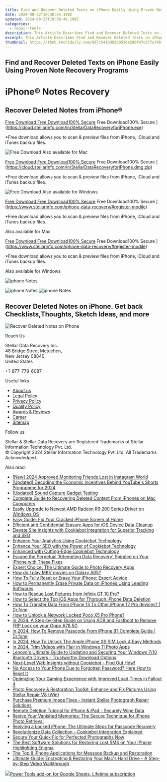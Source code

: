 ```yaml
---
title: Find and Recover Deleted Texts on iPhone Easily Using Proven Note Recovery Programs
date: 2024-08-22T10:30:44.190Z
updated: 2024-08-23T10:30:44.190Z
categories:
  - repair-tools
description: This Article Describes Find and Recover Deleted Texts on iPhone Easily Using Proven Note Recovery Programs
excerpt: This Article Describes Find and Recover Deleted Texts on iPhone Easily Using Proven Note Recovery Programs
thumbnail: https://thmb.techidaily.com/937c541b992b0530a2d9f47c677a74bf9df2301f6046e8bfec9f3c89d8f0ff48.jpg
---
```


## Find and Recover Deleted Texts on iPhone Easily Using Proven Note Recovery Programs

# iPhone® Notes Recovery

## Recover Deleted Notes from iPhone®

[Free Download Free Download100% Secure](https://www.stellarinfo.com/gdc/iphone-recovery/images/win.png) Free Download100% Secure ](https://cloud.stellarinfo.com/in/StellarDataRecoveryforiPhone.exe)

 \*Free download allows you to scan & preview files from iPhone, iCloud and iTunes backup files.

![Free Download](https://www.stellarinfo.com/gdc/iphone-recovery/images/small-apple.png) Also available for Mac

[Free Download Free Download100% Secure](https://www.stellarinfo.com/gdc/iphone-recovery/images/mac.png) Free Download100% Secure ](https://cloud.stellarinfo.com/in/StellarDataRecoveryforiPhone.dmg.zip)

 \*Free download allows you to scan & preview files from iPhone, iCloud and iTunes backup files.

![Free Download](https://www.stellarinfo.com/gdc/iphone-recovery/images/small-windows.png) Also available for Windows

[Free Download Free Download100% Secure](https://www.stellarinfo.com/gdc/iphone-recovery/images/win.png) Free Download100% Secure ](https://www.stellarinfo.com/iphone-data-recovery/#register-modile)

 \*Free download allows you to scan & preview files from iPhone, iCloud and iTunes backup files.

 Also available for Mac

[Free Download Free Download100% Secure](https://www.stellarinfo.com/gdc/iphone-recovery/images/mac.png) Free Download100% Secure ](https://www.stellarinfo.com/iphone-data-recovery/#register-modile)

 \*Free download allows you to scan & preview files from iPhone, iCloud and iTunes backup files.

 Also available for Windows

![iphone Notes](https://www.stellarinfo.com/iphone-data-recovery/images/notes.png)

![iphone Notes](https://www.stellarinfo.com/iphone-data-recovery/images/notes.png) ![iphone Notes](https://www.stellarinfo.com/iphone-data-recovery/iphone-recovery/images/bg1-old.png)

## Recover Deleted Notes on iPhone. Get back Checklists,Thoughts, Sketch Ideas, and more

![Recover Deleted Notes on iPhone](https://www.stellarinfo.com/iphone-data-recovery/images/icon-note.png)

Reach Us

 Stellar Data Recovery Inc.  
 48 Bridge Street Metuchen,  
 New Jersey 08840,  
 United States

+1-877-778-6087

Useful links

* [About us](https://tools.techidaily.com/stellardata-recovery/buy-now/)
* [Legal Policy](https://tools.techidaily.com/stellardata-recovery/buy-now/)
* [Privacy Policy](https://tools.techidaily.com/stellardata-recovery/buy-now/)
* [Quality Policy](https://tools.techidaily.com/stellardata-recovery/buy-now/)
* [Awards & Reviews](https://tools.techidaily.com/stellardata-recovery/buy-now/)
* [Career](https://tools.techidaily.com/stellardata-recovery/buy-now/)
* [Sitemap](https://www.stellarinfo.com/sitemap.php)

Follow us

[](https://www.facebook.com/stellarinfo) [](https://twitter.com/stellarinfo) [](https://www.linkedin.com/company/stellardatarecovery/) [](https://www.youtube.com/user/stellarite)

 Stellar & Stellar Data Recovery are Registered Trademarks of Stellar Information Technology Pvt. Ltd.  
 © Copyright 2024 Stellar Information Technology Pvt. Ltd. All Trademarks Acknowledged.

<ins class="adsbygoogle"
     style="display:block"
     data-ad-format="autorelaxed"
     data-ad-client="ca-pub-7571918770474297"
     data-ad-slot="1223367746"></ins>



<ins class="adsbygoogle"
     style="display:block"
     data-ad-client="ca-pub-7571918770474297"
     data-ad-slot="8358498916"
     data-ad-format="auto"
     data-full-width-responsive="true"></ins>

<span class="atpl-alsoreadstyle">Also read:</span>
<div><ul>
<li><a href="https://instagram-video-files.techidaily.com/new-2024-approved-monitoring-friends-lost-in-instagram-world/"><u>[New] 2024 Approved  Monitoring Friends Lost in Instagram World</u></a></li>
<li><a href="https://facebook-record-videos.techidaily.com/updated-decoding-the-economic-incentives-behind-youtubes-shorts-programme-for-2024/"><u>[Updated] Decoding the Economic Incentives Behind YouTube's Shorts Programme for 2024</u></a></li>
<li><a href="https://on-screen-recording.techidaily.com/updated-sound-capture-gadget-testing/"><u>[Updated] Sound Capture Gadget Testing</u></a></li>
<li><a href="https://data-safeguard.techidaily.com/complete-guide-to-recovering-deleted-content-from-iphones-on-mac-computers/"><u>Complete Guide to Recovering Deleted Content From iPhones on Mac Computers</u></a></li>
<li><a href="https://hardware-help.techidaily.com/easily-upgrade-to-newest-amd-radeon-r9-200-series-driver-on-windows-os/"><u>Easily Upgrade to Newest AMD Radeon R9 200 Series Driver on Windows OS</u></a></li>
<li><a href="https://data-safeguard.techidaily.com/easy-guide-fix-your-cracked-iphone-screen-at-home/"><u>Easy Guide: Fix Your Cracked iPhone Screen at Home</u></a></li>
<li><a href="https://data-safeguard.techidaily.com/efficient-and-confidential-erasure-apps-for-ios-device-data-cleanup/"><u>Efficient and Confidential Erasure Apps for iOS Device Data Cleanup</u></a></li>
<li><a href="https://data-safeguard.techidaily.com/elevate-site-insights-with-cookiebot-integration-for-superior-tracking-and-seo/"><u>Elevate Site Insights with Cookiebot Integration for Superior Tracking and SEO</u></a></li>
<li><a href="https://data-safeguard.techidaily.com/enhance-your-analytics-using-cookiebot-technology/"><u>Enhance Your Analytics Using Cookiebot Technology</u></a></li>
<li><a href="https://data-safeguard.techidaily.com/enhance-your-seo-with-the-power-of-cookiebot-technology/"><u>Enhance Your SEO with the Power of Cookiebot Technology</u></a></li>
<li><a href="https://data-safeguard.techidaily.com/enhanced-with-cutting-edge-cookiebot-technology/"><u>Enhanced with Cutting-Edge Cookiebot Technology</u></a></li>
<li><a href="https://data-safeguard.techidaily.com/escape-the-perpetual-attempting-data-recovery-spiraled-on-your-iphone-with-these-fixes/"><u>Escape the Perpetual 'Attempting Data Recovery' Spiraled on Your iPhone with These Fixes</u></a></li>
<li><a href="https://data-safeguard.techidaily.com/expert-choice-the-ultimate-guide-to-photo-recovery-apps/"><u>Expert Choice: The Ultimate Guide to Photo Recovery Apps</u></a></li>
<li><a href="https://phone-solutions.techidaily.com/how-do-i-play-mkv-movies-on-galaxy-a05-by-aiseesoft-video-converter-play-mkv-on-android/"><u>How do I play MKV movies on Galaxy A05?</u></a></li>
<li><a href="https://data-safeguard.techidaily.com/how-to-fully-reset-or-erase-your-iphone-expert-advice/"><u>How To Fully Reset or Erase Your iPhone: Expert Advice</u></a></li>
<li><a href="https://data-safeguard.techidaily.com/how-to-permanently-erase-private-data-on-iphones-using-leading-softwares/"><u>How to Permanently Erase Private Data on iPhones Using Leading Softwares</u></a></li>
<li><a href="https://blog-min.techidaily.com/how-to-rescue-lost-pictures-from-infinix-gt-10-pro-by-fonelab-android-recover-pictures/"><u>How to Rescue Lost Pictures from Infinix GT 10 Pro?</u></a></li>
<li><a href="https://data-safeguard.techidaily.com/how-to-select-the-top-ios-apps-for-thorough-iphone-data-deletion/"><u>How to Select the Top iOS Apps for Thorough iPhone Data Deletion</u></a></li>
<li><a href="https://review-topics.techidaily.com/how-to-transfer-data-from-iphone-13-to-other-iphone-12-pro-devices-drfone-by-drfone-transfer-data-from-ios-transfer-data-from-ios/"><u>How To Transfer Data From iPhone 13 To Other iPhone 12 Pro devices? | Dr.fone</u></a></li>
<li><a href="https://easy-unlock-android.techidaily.com/how-to-unlock-a-network-locked-poco-x5-pro-phone-by-drfone-android/"><u>How to Unlock a Network Locked Poco X5 Pro Phone?</u></a></li>
<li><a href="https://android-frp.techidaily.com/in-2024-a-step-by-step-guide-on-using-adb-and-fastboot-to-remove-frp-lock-on-your-oppo-a78-5g-by-drfone-android/"><u>In 2024, A Step-by-Step Guide on Using ADB and Fastboot to Remove FRP Lock on your Oppo A78 5G</u></a></li>
<li><a href="https://iphone-unlock.techidaily.com/in-2024-how-to-remove-passcode-from-iphone-8-complete-guide-drfone-by-drfone-ios/"><u>In 2024, How To Remove Passcode From iPhone 8? Complete Guide | Dr.fone</u></a></li>
<li><a href="https://sim-unlock.techidaily.com/in-2024-how-to-unlock-the-apple-iphone-xs-sim-lock-4-easy-methods-by-drfone-ios/"><u>In 2024, How To Unlock The Apple iPhone XS SIM Lock 4 Easy Methods</u></a></li>
<li><a href="https://some-skills.techidaily.com/in-2024-trim-videos-with-flair-in-windows-11-photo-apps/"><u>In 2024, Trim Videos with Flair in Windows 11 Photo Apps</u></a></li>
<li><a href="https://hardware-help.techidaily.com/lenovos-ultimate-guide-to-updating-and-securing-your-windows-710-bluetooth-drivers-trustworthy-download-options/"><u>Lenovo's Ultimate Guide to Updating and Securing Your Windows 7/10 Bluetooth Drivers - Trustworthy Download Options</u></a></li>
<li><a href="https://data-safeguard.techidaily.com/next-level-web-insights-without-cookiebot-find-out-how/"><u>Next-Level Web Insights without Cookiebot - Find Out How!</u></a></li>
<li><a href="https://data-safeguard.techidaily.com/no-access-to-your-phone-due-to-forgotten-password-here-how-to-reset-it/"><u>No Access to Your Phone Due to Forgotten Password? Here How to Reset It</u></a></li>
<li><a href="https://win-blog.techidaily.com/optimizing-your-gaming-experience-with-improved-load-times-in-fallout-4/"><u>Optimizing Your Gaming Experience with Improved Load Times in Fallout 4</u></a></li>
<li><a href="https://data-safeguard.techidaily.com/photo-recovery-and-restoration-toolkit-enhance-and-fix-pictures-using-stellar-repair-v8-win/"><u>Photo Recovery & Restoration Toolkit: Enhance and Fix Pictures Using Stellar Repair V8 (Win)</u></a></li>
<li><a href="https://data-safeguard.techidaily.com/purchase-premium-image-fixes-instant-stellar-photograph-repair-solutions/"><u>Purchase Premium Image Fixes - Instant Stellar Photograph Repair Solutions</u></a></li>
<li><a href="https://data-safeguard.techidaily.com/remote-deletion-tutorial-for-iphone-and-ipad-securely-wipe-data/"><u>Remote Deletion Tutorial for iPhone & iPad - Securely Wipe Data</u></a></li>
<li><a href="https://data-safeguard.techidaily.com/revive-your-vanished-memories-the-secure-technique-for-iphone-photo-retrieval/"><u>Revive Your Vanished Memories: The Secure Technique for iPhone Photo Retrieval</u></a></li>
<li><a href="https://data-safeguard.techidaily.com/reviving-a-locked-iphone-the-ultimate-steps-for-passcode-recovery/"><u>Reviving a Locked iPhone: The Ultimate Steps for Passcode Recovery</u></a></li>
<li><a href="https://data-safeguard.techidaily.com/revolutionize-data-collection-cookiebot-integration-explained/"><u>Revolutionize Data Collection - Cookiebot Integration Explained</u></a></li>
<li><a href="https://data-safeguard.techidaily.com/secure-your-quick-fix-for-perfected-photographs-now/"><u>Secure Your Quick Fix for Perfected Photographs Now</u></a></li>
<li><a href="https://data-safeguard.techidaily.com/the-best-software-solutions-for-restoring-lost-sms-on-your-iphone-highlighting-enigma/"><u>The Best Software Solutions for Restoring Lost SMS on Your iPhone Highlighting Enigma</u></a></li>
<li><a href="https://data-safeguard.techidaily.com/the-top-8-iphone-applications-for-message-backup-and-restoration/"><u>The Top 8 iPhone Applications for Message Backup and Restoration</u></a></li>
<li><a href="https://data-safeguard.techidaily.com/ultimate-guide-encrypting-and-restoring-your-macs-hard-drive-a-step-by-step-video-walkthrough/"><u>Ultimate Guide: Encrypting & Restoring Your Mac's Hard Drive – A Step-by-Step Video Walkthrough</u></a></li>
</ul></div>

<!-- affiliate ads begin -->
<a href="https://secure.2checkout.com/order/checkout.php?PRODS=4726807&QTY=1&AFFILIATE=108875&CART=1"><img src="https://secure.avangate.com/images/merchant/c14a8df1e1b4d5297e9cb30cb34d5a00/products/copy_copy_power-tools-48.png" border="0">Power Tools add-on for Google Sheets, Lifetime subscription</a>
<!-- affiliate ads end -->